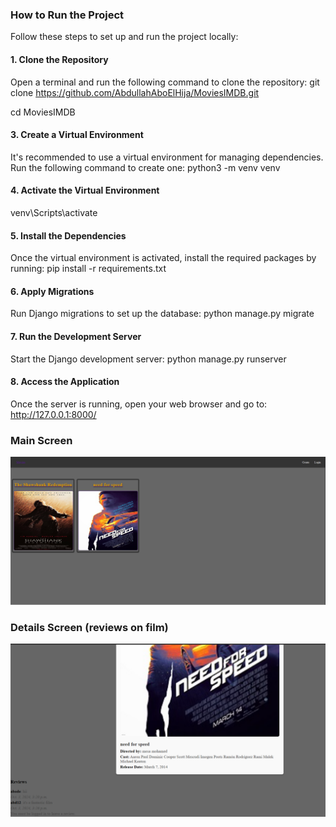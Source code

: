 ### How to Run the Project

Follow these steps to set up and run the project locally:

#### 1. Clone the Repository
Open a terminal and run the following command to clone the repository:
git clone https://github.com/AbdullahAboElHija/MoviesIMDB.git

cd MoviesIMDB

#### 3. Create a Virtual Environment
It's recommended to use a virtual environment for managing dependencies. Run the following command to create one:
python3 -m venv venv


#### 4. Activate the Virtual Environment
venv\Scripts\activate

#### 5. Install the Dependencies
Once the virtual environment is activated, install the required packages by running:
pip install -r requirements.txt

#### 6. Apply Migrations
Run Django migrations to set up the database:
python manage.py migrate


#### 7. Run the Development Server
Start the Django development server:
python manage.py runserver

#### 8. Access the Application
Once the server is running, open your web browser and go to:
http://127.0.0.1:8000/



### Main Screen
![Screenshot_2.png](Screenshot_2.png)

### Details Screen (reviews on film)

![Screenshot_1.png](Screenshot_1.png)


